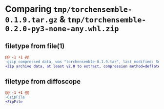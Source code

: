 # Comparing `tmp/torchensemble-0.1.9.tar.gz` & `tmp/torchensemble-0.2.0-py3-none-any.whl.zip`

## filetype from file(1)

```diff
@@ -1 +1 @@
-gzip compressed data, was "torchensemble-0.1.9.tar", last modified: Sun Aug 21 06:20:40 2022, max compression
+Zip archive data, at least v2.0 to extract, compression method=deflate
```

## filetype from diffoscope

```diff
@@ -1 +1 @@
-GzipFile
+ZipFile
```

